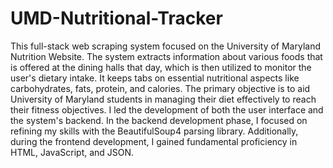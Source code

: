 # UMD-Nutritional-Tracker
This full-stack web scraping system focused on the University of Maryland Nutrition Website. The system extracts information about various foods that is offered at the dining halls that day, which is then utilized to monitor the user's dietary intake. It keeps tabs on essential nutritional aspects like carbohydrates, fats, protein, and calories. The primary objective is to aid University of Maryland students in managing their diet effectively to reach their fitness objectives. I led the development of both the user interface and the system's backend. In the backend development phase, I focused on refining my skills with the BeautifulSoup4 parsing library. Additionally, during the frontend development, I gained fundamental proficiency in HTML, JavaScript, and JSON.

